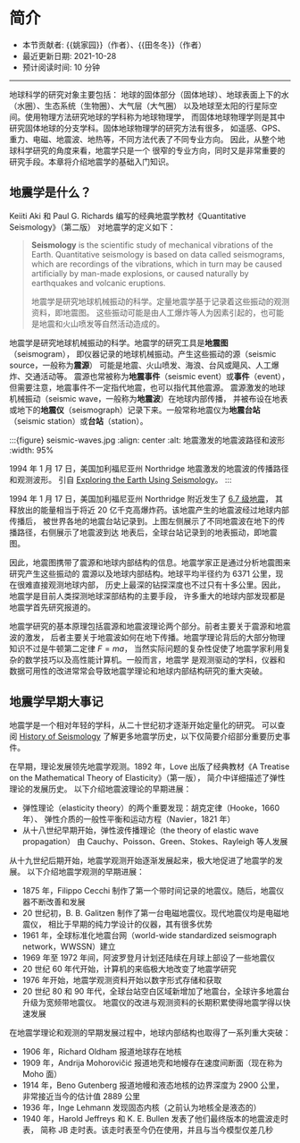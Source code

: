 # 简介

- 本节贡献者: {{姚家园}}（作者）、{{田冬冬}}（作者）
- 最近更新日期: 2021-10-28
- 预计阅读时间: 10 分钟

---

地球科学的研究对象主要包括：
地球的固体部分（固体地球）、地球表面上下的水（水圈）、生态系统（生物圈）、大气层（大气圈）
以及地球至太阳的行星际空间。使用物理方法研究地球的学科称为地球物理学，
而固体地球物理学则是其中研究固体地球的分支学科。固体地球物理学的研究方法有很多，
如遥感、GPS、重力、电磁、地震波、地热等，不同方法代表了不同专业方向。
因此，从整个地球科学研究的角度来看，地震学只是一个
很窄的专业方向，同时又是非常重要的研究手段。本章将介绍地震学的基础入门知识。

## 地震学是什么？

Keiiti Aki 和 Paul G. Richards 编写的经典地震学教材《Quantitative Seismology》（第二版）
对地震学的定义如下：

> **Seismology** is the scientific study of mechanical vibrations of the Earth.
> Quantitative seismology is based on data called seismograms,
> which are recordings of the vibrations,
> which in turn may be caused artificially by man-made explosions,
> or caused naturally by earthquakes and volcanic eruptions.
>
> 地震学是研究地球机械振动的科学。定量地震学基于记录着这些振动的观测资料，即地震图。
> 这些振动可能是由人工爆炸等人为因素引起的，也可能是地震和火山喷发等自然活动造成的。

地震学是研究地球机械振动的科学。地震学的研究工具是**地震图**（seismogram），
即仪器记录的地球机械振动。产生这些振动的源（seismic source，一般称为**震源**）
可能是地震、火山喷发、海浪、台风或飓风、人工爆炸、交通活动等。
震源也常被称为**地震事件**（seismic event）或**事件**（event），
但需要注意，地震事件不一定指代地震，也可以指代其他震源。
震源激发的地球机械振动（seismic wave，一般称为**地震波**）在地球内部传播，
并被布设在地表或地下的**地震仪**（seismograph）记录下来。一般常称地震仪为**地震台站**（seismic station）或**台站**（station）。

:::{figure} seismic-waves.jpg
:align: center
:alt: 地震激发的地震波路径和波形
:width: 95%

1994 年 1 月 17 日，美国加利福尼亚州 Northridge 地震激发的地震波的传播路径和观测波形。
引自 [Exploring the Earth Using Seismology](https://www.iris.edu/hq/inclass/fact-sheet/exploring_earth_using_seismology)。
:::

1994 年 1 月 17 日，美国加利福尼亚州 Northridge 附近发生了 [6.7 级地震](https://earthquake.usgs.gov/earthquakes/eventpage/ci3144585/)，
其释放出的能量相当于将近 20 亿千克高爆炸药。该地震产生的地震波经过地球内部传播后，
被世界各地的地震台站记录到。上图左侧展示了不同地震波在地下的传播路径，右侧展示了地震波到达
地表后，全球台站记录到的地表振动，即地震图。

因此，地震图携带了震源和地球内部结构的信息。地震学家正是通过分析地震图来研究产生这些振动的
震源以及地球内部结构。地球平均半径约为 6371 公里，现在很难直接观测地球内部，
历史上最深的钻探深度也不过只有十多公里。因此，地震学是目前人类探测地球深部结构的主要手段，
许多重大的地球内部发现都是地震学首先研究报道的。

地震学研究的基本原理包括震源和地震波理论两个部分。前者主要关于震源和地震波的激发，
后者主要关于地震波如何在地下传播。地震学理论背后的大部分物理知识不过是牛顿第二定律 $F=ma$，
当然实际问题的复杂性促使了地震学家利用复杂的数学技巧以及高性能计算机。一般而言，地震学
是观测驱动的学科，仪器和数据可用性的改进常常会导致地震学理论和地球内部结构研究的重大突破。

## 地震学早期大事记

地震学是一个相对年轻的学科，从二十世纪初才逐渐开始定量化的研究。
可以查阅 [History of Seismology](https://www.iris.edu/hq/inclass/poster/history_of_seismology)
了解更多地震学历史，以下仅简要介绍部分重要历史事件。

在早期，理论发展领先地震学观测。1892 年，Love 出版了经典教材《A Treatise on the Mathematical Theory of Elasticity》（第一版），
简介中详细描述了弹性理论的发展历史。
以下介绍地震波理论的早期进展：

- 弹性理论（elasticity theory）的两个重要发现：胡克定律（Hooke，1660 年）、
  弹性介质的一般性平衡和运动方程（Navier，1821 年）
- 从十八世纪早期开始，弹性波传播理论（the theory of elastic wave propagation）
  由 Cauchy、Poisson、Green、Stokes、Rayleigh 等人发展

从十九世纪后期开始，地震学观测开始逐渐发展起来，极大地促进了地震学的发展。
以下介绍地震学观测的早期进展：

- 1875 年，Filippo Cecchi 制作了第一个带时间记录的地震仪。随后，地震仪器不断改善和发展
- 20 世纪初，B. B. Galitzen 制作了第一台电磁地震仪。现代地震仪均是电磁地震仪，
  相比于早期的纯力学设计的仪器，其有很多优势
- 1961 年，全球标准化地震台网（world-wide standardized seismograph network，WWSSN）建立
- 1969 年至 1972 年间，阿波罗登月计划还陆续在月球上部设了一些地震仪
- 20 世纪 60 年代开始，计算机的来临极大地改变了地震学研究
- 1976 年开始，地震学观测资料开始以数字形式存储和获取
- 20 世纪 80 和 90 年代，全球台站空白区域新增加了地震台，全球许多地震台升级为宽频带地震仪。
  地震仪的改进与观测资料的长期积累使得地震学得以快速发展

在地震学理论和观测的早期发展过程中，地球内部结构也取得了一系列重大突破：

- 1906 年，Richard Oldham 报道地球存在地核
- 1909 年，Andrija Mohorovičić 报道地壳和地幔存在速度间断面（现在称为 Moho 面）
- 1914 年，Beno Gutenberg 报道地幔和液态地核的边界深度为 2900 公里，
  非常接近当今的估计值 2889 公里
- 1936 年，Inge Lehmann 发现固态内核（之前认为地核全是液态的）
- 1940 年，Harold Jeffreys 和 K. E. Bullen 发表了他们最终版本的地震波走时表，
  简称 JB 走时表。该走时表至今仍在使用，并且与当今模型仅差几秒
